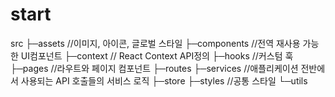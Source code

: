# start
src
    ├─assets //이미지, 아이콘, 글로벌 스타일
    ├─components //전역 재사용 가능한 UI컴포넌트
    ├─context // React Context API정의
    ├─hooks //커스텀 훅
    ├─pages //라우트와 페이지 컴포넌트
    ├─routes
    ├─services //애플리케이션 전반에서 사용되는 API 호출들의 서비스 로직
    ├─store
    ├─styles //공통 스타일
    └─utils